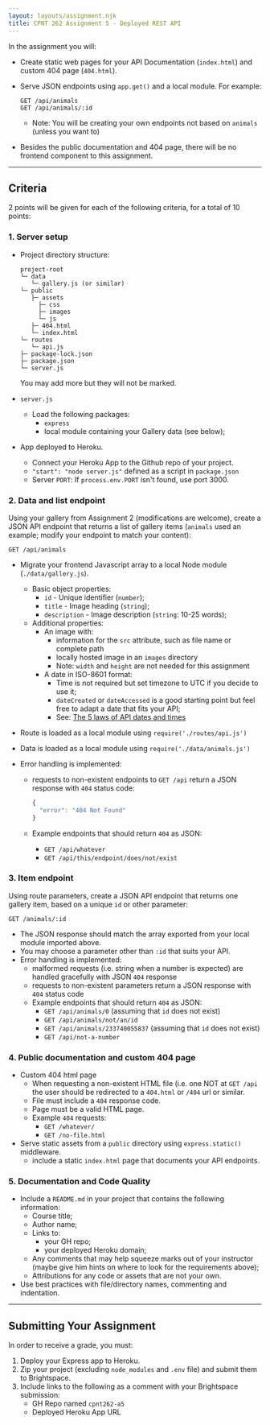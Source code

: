 ```yaml
---
layout: layouts/assignment.njk
title: CPNT 262 Assignment 5 - Deployed REST API
---
```

In the assignment you will:
- Create static web pages for your API Documentation (`index.html`) and custom 404 page (`404.html`).
- Serve JSON endpoints using `app.get()` and a local module. For example:

    ```
    GET /api/animals
    GET /api/animals/:id
    ```

    - Note: You will be creating your own endpoints not based on `animals` (unless you want to)
- Besides the public documentation and 404 page, there will be no frontend component to this assignment.

---

## Criteria
2 points will be given for each of the following criteria, for a total of 10 points:

### 1. Server setup
- Project directory structure:

    ```
    project-root
    └─ data
       └─ gallery.js (or similar)    
    └─ public
       ├─ assets
         ├─ css
         ├─ images
         └─ js
       ├─ 404.html
       └─ index.html
    └─ routes
       └─ api.js
    ├─ package-lock.json
    ├─ package.json
    └─ server.js
    ```

    You may add more but they will not be marked.

- `server.js`
  - Load the following packages:
    - `express`
    - local module containing your Gallery data (see below);
- App deployed to Heroku.
    - Connect your Heroku App to the Github repo of your project.
    - `"start": "node server.js"` defined as a script in `package.json` 
    - Server `PORT`: If `process.env.PORT` isn't found, use port 3000.

### 2. Data and list endpoint
Using your gallery from Assignment 2 (modifications are welcome), create a JSON API endpoint that returns a list of gallery items (`animals` used an example; modify your endpoint to match your content):

```
GET /api/animals
```

- Migrate your frontend Javascript array to a local Node module (`./data/gallery.js`).
    - Basic object properties:
        - `id` - Unique identifier (`number`);
        - `title` - Image heading (`string`);
        - `description` - Image description (`string`: 10-25 words);
    - Additional properties:
        - An image with:
            - information for the `src` attribute, such as file name or complete path
            - locally hosted image in an `images` directory
            - Note: `width` and `height` are not needed for this assignment
        - A date in ISO-8601 format:
            - Time is not required but set timezone to UTC if you decide to use it;
            - `dateCreated` or `dateAccessed` is a good starting point but feel free to adapt a date that fits your API;
            - See: [The 5 laws of API dates and times](http://apiux.com/2013/03/20/5-laws-api-dates-and-times/)


- Route is loaded as a local module using `require('./routes/api.js')`
- Data is loaded as a local module using `require('./data/animals.js')`
- Error handling is implemented:
    - requests to non-existent endpoints to `GET /api` return a JSON response with `404` status code:
         ```js
         {
           "error": "404 Not Found"
         }
         ```

    - Example endpoints that should return `404` as JSON:
      - `GET /api/whatever`
      - `GET /api/this/endpoint/does/not/exist`

### 3. Item endpoint
Using route parameters, create a JSON API endpoint that returns one gallery item, based on a unique `id` or other parameter:

```
GET /animals/:id
```

- The JSON response should match the array exported from your local module imported above.
- You may choose a parameter other than `:id` that suits your API.
- Error handling is implemented:
    - malformed requests (i.e. string when a number is expected) are handled gracefully with JSON `404` response
    - requests to non-existent parameters return a JSON response with `404` status code
    - Example endpoints that should return `404` as JSON:
        - `GET /api/animals/0` (assuming that `id` does not exist)
        - `GET /api/animals/not/an/id`
        - `GET /api/animals/233740055837` (assuming that `id` does not exist)
        - `GET /api/not-a-number`

### 4. Public documentation and custom 404 page
- Custom 404 html page
    - When requesting a non-existent HTML file (i.e. one NOT at `GET /api` the user should be redirected to a `404.html` or `/404` url or similar.
    - File must include a `404` response code.
    - Page must be a valid HTML page.
    - Example `404` requests:
        - `GET /whatever/`
        - `GET /no-file.html`
- Serve static assets from a `public` directory using `express.static()` middleware.
    - include a static `index.html` page that documents your API endpoints. 

### 5. Documentation and Code Quality
- Include a `README.md` in your project that contains the following information:
  - Course title;
  - Author name;
  - Links to:
    - your GH repo;
    - your deployed Heroku domain;
  - Any comments that may help squeeze marks out of your instructor (maybe give him hints on where to look for the requirements above);
  - Attributions for any code or assets that are not your own.
- Use best practices with file/directory names, commenting and indentation.

---

## Submitting Your Assignment
In order to receive a grade, you must:
1. Deploy your Express app to Heroku.
2. Zip your project (excluding `node_modules` and `.env` file) and submit them to Brightspace.
3. Include links to the following as a comment with your Brightspace submission:
    - GH Repo named `cpnt262-a5`
    - Deployed Heroku App URL
